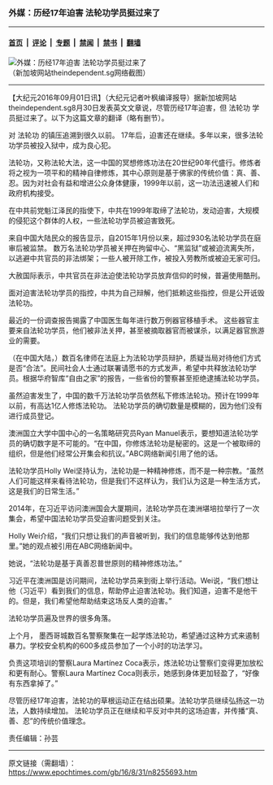 ### 外媒：历经17年迫害 法轮功学员挺过来了

---

#### [首页](../../../..?n8255693) &nbsp;|&nbsp; [评论](../../../../../epoch-comment?n8255693) &nbsp;|&nbsp; [专题](../../../../../epoch-special?n8255693) &nbsp;|&nbsp; [禁闻](../../../../../epoch-news?n8255693) &nbsp;|&nbsp; [禁书](../../../../../books?n8255693) &nbsp;|&nbsp; [翻墙](https://github.com/gfw-breaker/nogfw/blob/master/README.md?n8255693)


<div><img alt="外媒：历经17年迫害 法轮功学员挺过来了" class="attachment-djy_600_400 size-djy_600_400 wp-post-image" src="https://i.epochtimes.com/assets/uploads/2016/09/Screen-Shot-2016-08-31-at-2.00.06-PM-557x400.png"/>
<div class="caption">
 （新加坡网站theindependent.sg网络截图）
</div></div><hr/><div class="post_content" id="artbody" itemprop="articleBody">
 <!-- article content begin -->
 <p>
  【大纪元2016年09月01日讯】（大纪元记者叶枫编译报导）据新加坡网站theindependent.sg8月30日发表英文文章说，尽管历经17年迫害，但
  <ok href="https://www.epochtimes.com/gb/tag/%E6%B3%95%E8%BD%AE%E5%8A%9F.html">
   法轮功
  </ok>
  学员挺过来了。以下为这篇文章的翻译（略有删节）。
 </p>
 <p>
  对
  <ok href="https://www.epochtimes.com/gb/tag/%E6%B3%95%E8%BD%AE%E5%8A%9F.html">
   法轮功
  </ok>
  的镇压追溯到很久以前。 17年后，迫害还在继续。多年以来，很多法轮功学员被投入狱中，成为良心犯。
 </p>
 <p>
  法轮功，又称法轮大法，这一中国的冥想修炼功法在20世纪90年代盛行。修炼者将之视为一项平和的精神自律修炼，其中心原则是基于佛家的传统价值：真、善、忍。因为对社会有益和增进公众身体健康，1999年以前，这一功法迅速被人们和政府机构接受。
 </p>
 <p>
  在中共前党魁江泽民的指使下，中共在1999年取缔了法轮功，发动迫害，大规模的侵犯这个群体的人权，一些法轮功学员被迫害致死。
 </p>
 <p>
  来自中国大陆民众的报告显示，自2015年1月份以来，超过930名法轮功学员在庭审后被监禁。 数万名法轮功学员被关押在拘留中心、“黑监狱”或被迫流离失所，以逃避中共官员的非法绑架；一些人被开除工作，被投入劳教所或被迫无家可归。
 </p>
 <p>
  大赦国际表示，中共官员在非法迫使法轮功学员放弃信仰的时候，普遍使用酷刑。
 </p>
 <p>
  面对迫害法轮功学员的指控，中共为自己辩解，他们抵赖这些指控，但是公开诋毁法轮功。
 </p>
 <p>
  最近的一份调查报告揭露了中国医生每年进行数万例器官移植手术。 这些器官主要来自法轮功学员，他们被非法关押，甚至被摘取器官而被谋杀，以满足器官旅游业的需要。
 </p>
 <p>
  （在中国大陆，）数百名律师在法庭上为法轮功学员辩护，质疑当局对待他们方式是否“合法”。民间社会人士通过联署请愿书的方式发声，希望中共释放法轮功学员。根据华府智库“自由之家”的报告，一些省份的警察甚至拒绝逮捕法轮功学员。
 </p>
 <p>
  虽然迫害发生了，中国的数千万法轮功学员依然私下修炼法轮功。预计在1999年以前，有高达1亿人修炼法轮功。 法轮功学员的确切数量是模糊的，因为他们没有进行成员登记。
 </p>
 <p>
  澳洲国立大学中国中心的一名策略研究员Ryan Manuel表示，要想知道法轮功学员的确切数字是不可能的。“在中国，你修炼法轮功是秘密的。这是一个被取缔的组织，但是他们经常公开集会和抗议。”ABC网络新闻引用了他的话。
 </p>
 <p>
  法轮功学员Holly Wei坚持认为，法轮功是一种精神修炼，而不是一种宗教。“虽然人们可能这样来看待法轮功，但是我们不这样认为，我们认为这是一种生活方式，这是我们的日常生活。”
 </p>
 <p>
  2014年，在习近平访问澳洲国会大厦期间，法轮功学员在澳洲堪培拉举行了一次集会，希望中国法轮功学员受迫害问题受到关注。
 </p>
 <p>
  Holly Wei介绍，“我们只想让我们的声音被听到，我们的信息能够传达到他那里。”她的观点被引用在ABC网络新闻中。
 </p>
 <p>
  她说，“法轮功是基于真善忍普世原则的精神修炼功法。”
 </p>
 <p>
  习近平在澳洲国是访问期间，法轮功学员来到街上举行活动。Wei说，“我们想让他（习近平）看到我们的信息，帮助停止迫害法轮功。我们知道，迫害不是他干的。但是，我们希望他帮助结束这场反人类的迫害。”
 </p>
 <p>
  法轮功学员遍及世界的很多角落。
 </p>
 <p>
  上个月， 墨西哥城数百名警察聚集在一起学炼法轮功，希望通过这种方式来遏制暴力。学校安全机构的600多成员参加了一个小时的功法学习。
 </p>
 <p>
  负责这项培训的警察Laura Martínez Coca表示，炼法轮功让警察们变得更加放松和更有耐心。警察Laura Martínez Coca则表示，她感到身体更加轻盈了，“好像有东西拿掉了。”
 </p>
 <p>
  尽管历经17年迫害，法轮功的草根运动正在结出硕果。法轮功学员继续弘扬这一功法，人数持续增加。 法轮功学员正在继续和平反对中共的这场迫害，并传播“真、善、忍”的传统价值理念。
 </p>
 <p>
  责任编辑：孙芸
 </p>
 <!-- article content end -->
 <div id="below_article_ad">
 </div>
</div>


---

原文链接（需翻墙）：https://www.epochtimes.com/gb/16/8/31/n8255693.htm